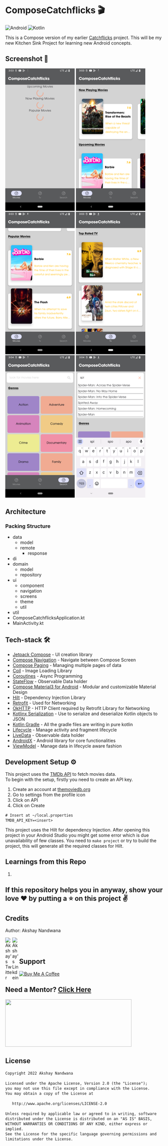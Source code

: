 # ComposeCatchflicks 🎬

![Android](https://img.shields.io/badge/Android-3DDC84?style=for-the-badge&logo=android&logoColor=white)
![Kotlin](https://img.shields.io/badge/kotlin-%237F52FF.svg?style=for-the-badge&logo=kotlin&logoColor=white)

This is a Compose version of my earlier [Catchflicks](https://github.com/anandwana001/catchflicks) project. This will be my new Kitchen Sink Project for learning new Android concepts.

## Screenshot 📱
<p>
<img src="/art/Screenshot_20230729-150320.png" width="220" height="450"/>
<img src="/art/Screenshot_20230729-150337.png" width="220" height="450"/>
<img src="/art/Screenshot_20230729-150350.png" width="220" height="450"/>
<img src="/art/Screenshot_20230729-150355.png" width="220" height="450"/>
<img src="/art/Screenshot_20230729-150403.png" width="220" height="450"/>
<img src="/art/Screenshot_20230729-150429.png" width="220" height="450"/>
</p>

## Architecture



### Packing Structure
- data
  - model
  - remote
    - response
- di
- domain
  - model
  - repository
- ui
  - component
  - navigation
  - screens
  - theme
  - util
- util
- ComposeCatchflicksApplication.kt
- MainActivity.kt

## Tech-stack 🛠
- [Jetpack Compose](https://developer.android.com/jetpack/compose) - UI creation library
- [Compose Navigation](https://developer.android.com/jetpack/compose/navigation) - Navigate between Compose Screen
- [Compose Paging](https://developer.android.com/jetpack/androidx/releases/paging) - Managing multiple pages of data
- [Coil](https://coil-kt.github.io/coil/) - Image Loading Library
- [Coroutines](https://kotlinlang.org/docs/coroutines-overview.html) - Async Programming
- [StateFlow](https://developer.android.com/kotlin/flow/stateflow-and-sharedflow) - Observable Data holder
- [Compose Material3 for Android](https://github.com/material-components/material-components-android) - Modular and customizable Material Design
- [Hilt](https://dagger.dev/hilt/) - Dependency Injection Library
- [Retrofit](https://square.github.io/retrofit/) - Used for Networking
- [OkHTTP](https://square.github.io/okhttp/) - HTTP Client required by Retrofit Library for Networking
- [Kotlinx Serialization](https://github.com/Kotlin/kotlinx.serialization) - Use to serialize and deserialize Kotlin objects to JSON
- [Kotlin Gradle](https://kotlinlang.org/docs/gradle-configure-project.html) - All the gradle files are writing in pure kotlin
- [Lifecycle](https://developer.android.com/topic/libraries/architecture/lifecycle) - Manage activity and fragment lifecycle
- [LiveData](https://developer.android.com/topic/libraries/architecture/livedata) - Observable data holder
- [AndroidX](https://developer.android.com/jetpack/androidx) - Android library for core functionalities
- [ViewModel](https://developer.android.com/topic/libraries/architecture/viewmodel) - Manage data in lifecycle aware fashion

## Development Setup ⚙️
This project uses the [TMDb API](https://developers.themoviedb.org/4/getting-started) to fetch movies data.<br>
To begin with the setup, firstly you need to create an API key.

1. Create an account at [themoviedb.org](https://www.themoviedb.org/documentation/api)
1. Go to settings from the profile icon
1. Click on API
1. Click on Create

```
# Insert at ~/local.properties
TMDB_API_KEY=<insert>
```
This project uses the Hilt for dependency Injection. After opening this project in your Android Studio you might get some error which is due unavailability of few classes.
You need to `make project` or try to build the project, this will generate all the required classes for Hilt.


## Learnings from this Repo
1.

## If this repository helps you in anyway, show your love :heart: by putting a :star: on this project :v:

## Credits
Author: Akshay Nandwana

<a href="https://twitter.com/akshay81844">
  <img align="left" alt="Akshay's Twitter" width="22px" src="https://cdn.jsdelivr.net/npm/simple-icons@v3/icons/twitter.svg" />
</a>
<a href="https://www.linkedin.com/in/anandwana001/">
  <img align="left" alt="Akshay's Linkdein" width="22px" src="https://cdn.jsdelivr.net/npm/simple-icons@v3/icons/linkedin.svg" />
</a>
<br><br>


## Support
<a href="https://www.buymeacoffee.com/anandwana001" target="_blank"><img src="https://cdn.buymeacoffee.com/buttons/v2/default-yellow.png" alt="Buy Me A Coffee" style="height: 60px !important;width: 217px !important;" ></a>


## Need a Mentor? [Click Here](https://topmate.io/anandwana001)
<img src="https://github.com/anandwana001/anandwana001/assets/25057618/6e1d507b-a5d5-409c-85a7-9b44838497ff" width=400 height=150/>


## License

    Copyright 2022 Akshay Nandwana

    Licensed under the Apache License, Version 2.0 (the "License");
    you may not use this file except in compliance with the License.
    You may obtain a copy of the License at

       http://www.apache.org/licenses/LICENSE-2.0

    Unless required by applicable law or agreed to in writing, software
    distributed under the License is distributed on an "AS IS" BASIS,
    WITHOUT WARRANTIES OR CONDITIONS OF ANY KIND, either express or implied.
    See the License for the specific language governing permissions and
    limitations under the License.

